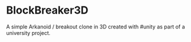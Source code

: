 # BlockBreaker3D
 A simple Arkanoid / breakout clone in 3D created with #unity as part of a university project.
